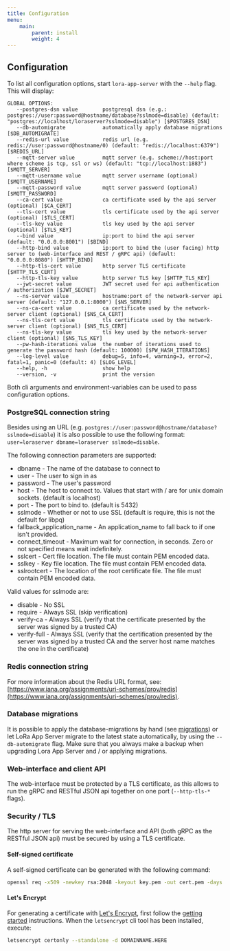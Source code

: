 ```yaml
---
title: Configuration
menu:
    main:
        parent: install
        weight: 4
---
```


## Configuration

To list all configuration options, start `lora-app-server` with the `--help`
flag. This will display:

```
GLOBAL OPTIONS:
   --postgres-dsn value        postgresql dsn (e.g.: postgres://user:password@hostname/database?sslmode=disable) (default: "postgres://localhost/loraserver?sslmode=disable") [$POSTGRES_DSN]
   --db-automigrate            automatically apply database migrations [$DB_AUTOMIGRATE]
   --redis-url value           redis url (e.g. redis://user:password@hostname/0) (default: "redis://localhost:6379") [$REDIS_URL]
   --mqtt-server value         mqtt server (e.g. scheme://host:port where scheme is tcp, ssl or ws) (default: "tcp://localhost:1883") [$MQTT_SERVER]
   --mqtt-username value       mqtt server username (optional) [$MQTT_USERNAME]
   --mqtt-password value       mqtt server password (optional) [$MQTT_PASSWORD]
   --ca-cert value             ca certificate used by the api server (optional) [$CA_CERT]
   --tls-cert value            tls certificate used by the api server (optional) [$TLS_CERT]
   --tls-key value             tls key used by the api server (optional) [$TLS_KEY]
   --bind value                ip:port to bind the api server (default: "0.0.0.0:8001") [$BIND]
   --http-bind value           ip:port to bind the (user facing) http server to (web-interface and REST / gRPC api) (default: "0.0.0.0:8080") [$HTTP_BIND]
   --http-tls-cert value       http server TLS certificate [$HTTP_TLS_CERT]
   --http-tls-key value        http server TLS key [$HTTP_TLS_KEY]
   --jwt-secret value          JWT secret used for api authentication / authorization [$JWT_SECRET]
   --ns-server value           hostname:port of the network-server api server (default: "127.0.0.1:8000") [$NS_SERVER]
   --ns-ca-cert value          ca certificate used by the network-server client (optional) [$NS_CA_CERT]
   --ns-tls-cert value         tls certificate used by the network-server client (optional) [$NS_TLS_CERT]
   --ns-tls-key value          tls key used by the network-server client (optional) [$NS_TLS_KEY]
   --pw-hash-iterations value  the number of iterations used to generate the password hash (default: 100000) [$PW_HASH_ITERATIONS]
   --log-level value           debug=5, info=4, warning=3, error=2, fatal=1, panic=0 (default: 4) [$LOG_LEVEL]
   --help, -h                  show help
   --version, -v               print the version
```

Both cli arguments and environment-variables can be used to pass configuration
options.

### PostgreSQL connection string

Besides using an URL (e.g. `postgres://user:password@hostname/database?sslmode=disable`)
it is also possible to use the following format:
`user=loraserver dbname=loraserver sslmode=disable`.

The following connection parameters are supported:

* dbname - The name of the database to connect to
* user - The user to sign in as
* password - The user's password
* host - The host to connect to. Values that start with / are for unix domain sockets. (default is localhost)
* port - The port to bind to. (default is 5432)
* sslmode - Whether or not to use SSL (default is require, this is not the default for libpq)
* fallback_application_name - An application_name to fall back to if one isn't provided.
* connect_timeout - Maximum wait for connection, in seconds. Zero or not specified means wait indefinitely.
* sslcert - Cert file location. The file must contain PEM encoded data.
* sslkey - Key file location. The file must contain PEM encoded data.
* sslrootcert - The location of the root certificate file. The file must contain PEM encoded data.

Valid values for sslmode are:

* disable - No SSL
* require - Always SSL (skip verification)
* verify-ca - Always SSL (verify that the certificate presented by the server was signed by a trusted CA)
* verify-full - Always SSL (verify that the certification presented by the server was signed by a trusted CA and the server host name matches the one in the certificate)

### Redis connection string

For more information about the Redis URL format, see:
[https://www.iana.org/assignments/uri-schemes/prov/redis](https://www.iana.org/assignments/uri-schemes/prov/redis).

### Database migrations

It is possible to apply the database-migrations by hand
(see [migrations](https://github.com/brocaar/lora-app-server/tree/master/migrations))
or let LoRa App Server migrate to the latest state automatically, by using
the `--db-automigrate` flag. Make sure that you always make a backup when
upgrading Lora App Server and / or applying migrations.

### Web-interface and client API

The web-interface must be protected by a TLS certificate, as this allows to
run the gRPC and RESTful JSON api together on one port (`--http-tls-*` flags).

### Security / TLS

The http server for serving the web-interface and API (both gRPC as the
RESTful JSON api) must be secured by using a TLS certificate.

#### Self-signed certificate

A self-signed certificate can be generated with the following command:

```bash
openssl req -x509 -newkey rsa:2048 -keyout key.pem -out cert.pem -days 90 -nodes
```

#### Let's Encrypt

For generating a certificate with [Let's Encrypt](https://letsencrypt.org/),
first follow the [getting started](https://letsencrypt.org/getting-started/)
instructions. When the `letsencrypt` cli tool has been installed, execute:

```bash
letsencrypt certonly --standalone -d DOMAINNAME.HERE 
```

